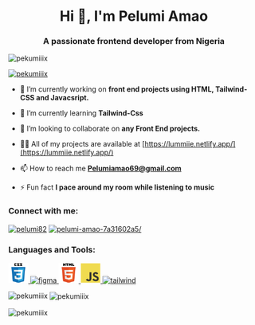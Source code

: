 <h1 align="center">Hi 👋, I'm Pelumi Amao</h1>
<h3 align="center">A passionate frontend developer from Nigeria</h3>

<p align="left"> <img src="https://komarev.com/ghpvc/?username=pekumiiix&label=Profile%20views&color=0e75b6&style=flat" alt="pekumiiix" /> </p>

<p align="left"> <a href="https://github.com/ryo-ma/github-profile-trophy"><img src="https://github-profile-trophy.vercel.app/?username=pekumiiix" alt="pekumiiix" /></a> </p>

- 🔭 I’m currently working on **front end projects using HTML, Tailwind-CSS and Javacsript.**

- 🌱 I’m currently learning **Tailwind-Css**

- 👯 I’m looking to collaborate on **any Front End projects.**

- 👨‍💻 All of my projects are available at [https://lummiie.netlify.app/](https://lummiie.netlify.app/)

- 📫 How to reach me **Pelumiamao69@gmail.com**

- ⚡ Fun fact **I pace around my room while listening to music**

<h3 align="left">Connect with me:</h3>
<p align="left">
<a href="https://twitter.com/pelumi82" target="blank"><img align="center" src="https://raw.githubusercontent.com/rahuldkjain/github-profile-readme-generator/master/src/images/icons/Social/twitter.svg" alt="pelumi82" height="30" width="40" /></a>
<a href="https://linkedin.com/in/pelumi-amao-7a31602a5/" target="blank"><img align="center" src="https://raw.githubusercontent.com/rahuldkjain/github-profile-readme-generator/master/src/images/icons/Social/linked-in-alt.svg" alt="pelumi-amao-7a31602a5/" height="30" width="40" /></a>
</p>

<h3 align="left">Languages and Tools:</h3>
<p align="left"> <a href="https://www.w3schools.com/css/" target="_blank" rel="noreferrer"> <img src="https://raw.githubusercontent.com/devicons/devicon/master/icons/css3/css3-original-wordmark.svg" alt="css3" width="40" height="40"/> </a> <a href="https://www.figma.com/" target="_blank" rel="noreferrer"> <img src="https://www.vectorlogo.zone/logos/figma/figma-icon.svg" alt="figma" width="40" height="40"/> </a> <a href="https://www.w3.org/html/" target="_blank" rel="noreferrer"> <img src="https://raw.githubusercontent.com/devicons/devicon/master/icons/html5/html5-original-wordmark.svg" alt="html5" width="40" height="40"/> </a> <a href="https://developer.mozilla.org/en-US/docs/Web/JavaScript" target="_blank" rel="noreferrer"> <img src="https://raw.githubusercontent.com/devicons/devicon/master/icons/javascript/javascript-original.svg" alt="javascript" width="40" height="40"/> </a> <a href="https://tailwindcss.com/" target="_blank" rel="noreferrer"> <img src="https://www.vectorlogo.zone/logos/tailwindcss/tailwindcss-icon.svg" alt="tailwind" width="40" height="40"/> </a> </p>

<p><img align="left" src="https://github-readme-stats.vercel.app/api/top-langs?username=pekumiiix&show_icons=true&locale=en&layout=compact" alt="pekumiiix" /></p>

<p>&nbsp;<img align="center" src="https://github-readme-stats.vercel.app/api?username=pekumiiix&show_icons=true&locale=en" alt="pekumiiix" /></p>

<p><img align="center" src="https://github-readme-streak-stats.herokuapp.com/?user=pekumiiix&" alt="pekumiiix" /></p>
